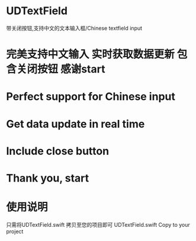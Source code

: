# UDTextField
带关闭按钮,支持中文的文本输入框/Chinese textfield input

# 完美支持中文输入   实时获取数据更新     包含关闭按钮  感谢start

# Perfect support for Chinese input
# Get data update in real time
# Include close button
# Thank you, start


# 使用说明
只需将UDTextField.swift 拷贝至您的项目即可
UDTextField.swift Copy to your project
